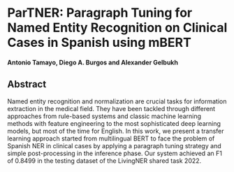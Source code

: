# ParTNER: Paragraph Tuning for Named Entity Recognition on Clinical Cases in Spanish using mBERT

#### Antonio Tamayo, Diego A. Burgos and Alexander Gelbukh

## Abstract

Named entity recognition and normalization are crucial tasks for information extraction in the medical field. They have been tackled through different approaches from rule-based systems and classic machine learning methods with feature engineering to the most sophisticated deep learning models, but most of the time for English. In this work, we present a transfer learning approach started from multilingual BERT to face the problem of Spanish NER in clinical cases by applying a paragraph tuning strategy and simple post-processing in the inference phase. Our system achieved an F1 of 0.8499 in the testing dataset of the LivingNER shared task 2022.
